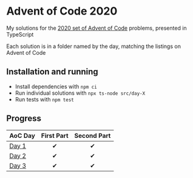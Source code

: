 # Advent of Code 2020
My solutions for the [2020 set of Advent of Code](https://adventofcode.com/2020/) problems, presented in TypeScript

Each solution is in a folder named by the day, matching the listings on Advent of Code

## Installation and running
- Install dependencies with `npm ci`
- Run individual solutions with `npx ts-node src/day-X`
- Run tests with `npm test`

## Progress
| AoC Day  | First Part | Second Part |
|---|:---:|:---:|
| [Day 1](https://github.com/WillGresham/AdventOfCode2020/tree/master/src/day-01)| ✔ | ✔ |
| [Day 2](https://github.com/WillGresham/AdventOfCode2020/tree/master/src/day-02)| ✔ | ✔ |
| [Day 3](https://github.com/WillGresham/AdventOfCode2020/tree/master/src/day-03)| ✔ | ✔ |
